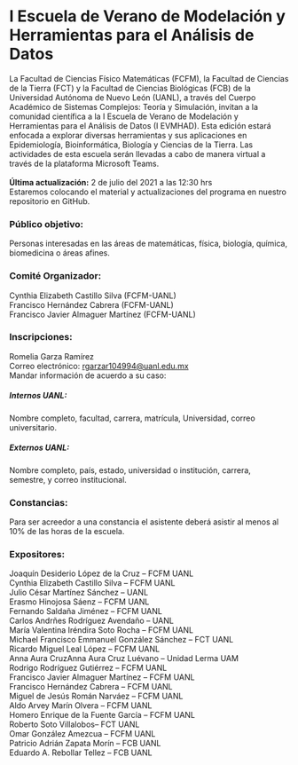 # I Escuela de Verano de Modelación y Herramientas para el Análisis de Datos
La Facultad de Ciencias Físico Matemáticas (FCFM), la Facultad de Ciencias de la Tierra (FCT) y la Facultad de Ciencias Biológicas (FCB) de la Universidad Autónoma de Nuevo León (UANL), a través del Cuerpo Académico de Sistemas Complejos: Teoría y Simulación, invitan a la comunidad científica a la I Escuela de Verano de Modelación y Herramientas para el Análisis de Datos (I EVMHAD). Esta edición estará enfocada a explorar diversas herramientas y sus aplicaciones en Epidemiología, Bioinformática, Biología y Ciencias de la Tierra. Las actividades de esta escuela serán llevadas a cabo de manera virtual a través de la plataforma Microsoft Teams.<br />
<br />
**Última actualización:** 2 de julio del 2021 a las 12:30 hrs<br />
Estaremos colocando el material y actualizaciones del programa en nuestro repositorio en GitHub.

### Público objetivo:
Personas interesadas en las áreas de matemáticas, física, biología, química, biomedicina o áreas afines.

### Comité Organizador:
Cynthia Elizabeth Castillo Silva (FCFM-UANL)<br />
Francisco Hernández Cabrera (FCFM-UANL)<br />
Francisco Javier Almaguer Martínez (FCFM-UANL)<br />

### Inscripciones:
Romelia Garza Ramírez<br />
Correo electrónico: rgarzar104994@uanl.edu.mx<br />
Mandar información de acuerdo a su caso:
##### Internos UANL:
Nombre completo, facultad, carrera, matrícula, Universidad, correo universitario.
##### Externos UANL:
Nombre completo, país, estado, universidad o institución, carrera, semestre, y correo institucional.

### Constancias:
Para ser acreedor a una constancia el asistente deberá asistir al menos al 10% de las horas de la escuela.


### Expositores:
Joaquín Desiderio López de la Cruz – FCFM UANL<br />
Cynthia Elizabeth Castillo Silva – FCFM UANL<br />
Julio César Martínez Sánchez – UANL<br />
Erasmo Hinojosa Sáenz – FCFM UANL<br />
Fernando Saldaña Jiménez – FCFM UANL<br />
Carlos Andrñes Rodríguez Avendaño – UANL<br />
María Valentina Iréndira Soto Rocha – FCFM UANL<br />
Michael Francisco Emmanuel González Sánchez – FCT UANL<br />
Ricardo Miguel Leal López – FCFM UANL<br />
Anna Aura CruzAnna Aura Cruz Luévano – Unidad Lerma UAM<br />
Rodrigo Rodríguez Gutiérrez – FCFM UANL<br />
Francisco Javier Almaguer Martínez – FCFM UANL<br />
Francisco Hernández Cabrera – FCFM UANL<br />
Miguel de Jesús Román Narváez – FCFM UANL<br />
Aldo Arvey Marín Olvera – FCFM UANL<br />
Homero Enrique de la Fuente García – FCFM UANL<br />
Roberto Soto Villalobos– FCT UANL<br />
Omar González Amezcua – FCFM UANL<br />
Patricio Adrián Zapata Morín – FCB UANL<br />
Eduardo A. Rebollar Tellez – FCB UANL<br />
